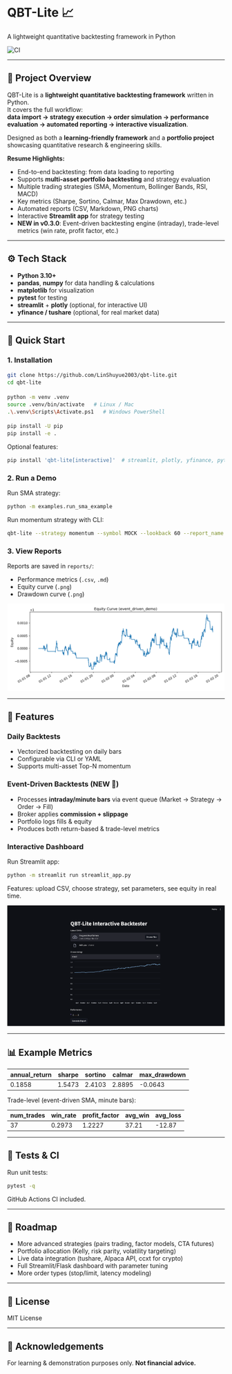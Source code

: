 # QBT-Lite 📈  
A lightweight quantitative backtesting framework in Python

![CI](https://github.com/LinShuyue2003/qbt-lite/actions/workflows/ci.yml/badge.svg)

---

## 🌟 Project Overview
QBT-Lite is a **lightweight quantitative backtesting framework** written in Python.  
It covers the full workflow:  
**data import → strategy execution → order simulation → performance evaluation → automated reporting → interactive visualization**.

Designed as both a **learning-friendly framework** and a **portfolio project** showcasing quantitative research & engineering skills.

**Resume Highlights:**
- End-to-end backtesting: from data loading to reporting  
- Supports **multi-asset portfolio backtesting** and strategy evaluation  
- Multiple trading strategies (SMA, Momentum, Bollinger Bands, RSI, MACD)  
- Key metrics (Sharpe, Sortino, Calmar, Max Drawdown, etc.)  
- Automated reports (CSV, Markdown, PNG charts)  
- Interactive **Streamlit app** for strategy testing  
- **NEW in v0.3.0**: Event-driven backtesting engine (intraday), trade-level metrics (win rate, profit factor, etc.)

---

## ⚙️ Tech Stack
- **Python 3.10+**
- **pandas**, **numpy** for data handling & calculations  
- **matplotlib** for visualization  
- **pytest** for testing  
- **streamlit** + **plotly** (optional, for interactive UI)  
- **yfinance / tushare** (optional, for real market data)  

---

## 🚀 Quick Start

### 1. Installation
```bash
git clone https://github.com/LinShuyue2003/qbt-lite.git
cd qbt-lite

python -m venv .venv
source .venv/bin/activate   # Linux / Mac
.\.venv\Scripts\Activate.ps1   # Windows PowerShell

pip install -U pip
pip install -e .
```

Optional features:
```bash
pip install 'qbt-lite[interactive]'  # streamlit, plotly, yfinance, pytest, pyyaml
```

### 2. Run a Demo
Run SMA strategy:
```bash
python -m examples.run_sma_example
```
Run momentum strategy with CLI:
```bash
qbt-lite --strategy momentum --symbol MOCK --lookback 60 --report_name cli_mom
```

### 3. View Reports
Reports are saved in `reports/`:
- Performance metrics (`.csv`, `.md`)  
- Equity curve (`.png`)  
- Drawdown curve (`.png`)  

![Equity Curve](docs/event_driven_demo_equity.png)

---

## 🔹 Features

### Daily Backtests
- Vectorized backtesting on daily bars  
- Configurable via CLI or YAML  
- Supports multi-asset Top-N momentum  

### Event-Driven Backtests (NEW 🚀)
- Processes **intraday/minute bars** via event queue (Market → Strategy → Order → Fill)  
- Broker applies **commission + slippage**  
- Portfolio logs fills & equity  
- Produces both return-based & trade-level metrics  

### Interactive Dashboard
Run Streamlit app:
```bash
python -m streamlit run streamlit_app.py
```
Features: upload CSV, choose strategy, set parameters, see equity in real time.  

![Streamlit GUI](docs/Streamlit_screenshot.png)

---

## 📊 Example Metrics

| annual_return | sharpe | sortino | calmar | max_drawdown |
|---------------|--------|---------|--------|--------------|
| 0.1858        | 1.5473 | 2.4103  | 2.8895 | -0.0643      |

Trade-level (event-driven SMA, minute bars):  

| num_trades | win_rate | profit_factor | avg_win | avg_loss |
|------------|----------|---------------|---------|----------|
| 37         | 0.2973   | 1.2227        | 37.21   | -12.87   |

---

## 🧪 Tests & CI
Run unit tests:
```bash
pytest -q
```

GitHub Actions CI included.

---

## 🔮 Roadmap
- More advanced strategies (pairs trading, factor models, CTA futures)  
- Portfolio allocation (Kelly, risk parity, volatility targeting)  
- Live data integration (tushare, Alpaca API, ccxt for crypto)  
- Full Streamlit/Flask dashboard with parameter tuning  
- More order types (stop/limit, latency modeling)

---

## 📜 License
MIT License

---

## 🤝 Acknowledgements
For learning & demonstration purposes only. **Not financial advice.**
